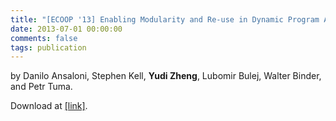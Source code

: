 ```yaml
---
title: "[ECOOP '13] Enabling Modularity and Re-use in Dynamic Program Analysis Tools for the Java Virtual Machine"
date: 2013-07-01 00:00:00
comments: false
tags: publication
---
```


by Danilo Ansaloni, Stephen Kell, **Yudi Zheng**, Lubomir Bulej, Walter Binder, and Petr Tuma.

Download at [[link]][1].

[1]: https://doi.org/10.1007/978-3-642-39038-8_15
